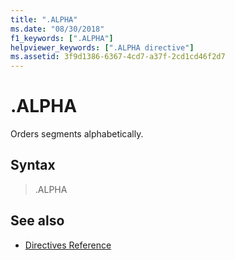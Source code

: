 ```yaml
---
title: ".ALPHA"
ms.date: "08/30/2018"
f1_keywords: [".ALPHA"]
helpviewer_keywords: [".ALPHA directive"]
ms.assetid: 3f9d1386-6367-4cd7-a37f-2cd1cd46f2d7
---
```

# .ALPHA

Orders segments alphabetically.

## Syntax

> .ALPHA

## See also

- [Directives Reference](../../assembler/masm/directives-reference.md)
